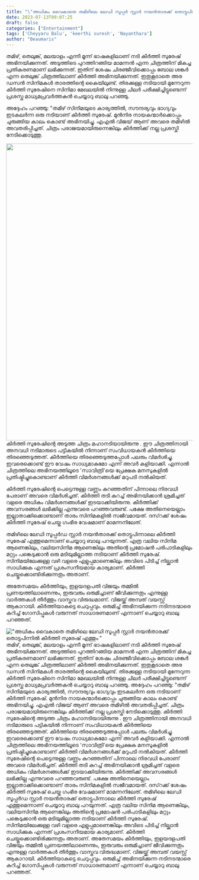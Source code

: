 ```yaml
---
title: "\"അധികം വൈകാതെ തമിഴിലെ ലേഡി സൂപ്പർ സ്റ്റാർ നയൻതാരക്ക് തൊട്ടുപിന്നിൽ കീർത്തി സുരേഷ് എത്തും \""
date: 2023-07-13T09:07:25
draft: false
categories: ["Entertainment"]
tags: ['Cheyyaru Balu', 'keerthi suresh', 'Nayanthara']
author: "Beaumaris"
---
```


തമിഴ്, തെലുങ്ക്, മലയാളം എന്നീ മൂന്ന് ഭാഷകളിലാണ് നടി കീർത്തി സുരേഷ് അഭിനയിക്കുന്നത്. അടുത്തിടെ പുറത്തിറങ്ങിയ മാമന്നൻ എന്ന ചിത്രത്തിന് മികച്ച പ്രതികരണമാണ് ലഭിക്കുന്നത്. ഇതിന് ശേഷം ചിരഞ്ജീവിക്കൊപ്പം ബോല ശങ്കർ എന്ന തെലുങ്ക് ചിത്രത്തിലാണ് കീർത്തി അഭിനയിക്കുന്നത്. ഇതുകൂടാതെ അര ഡസൻ സിനിമകൾ താരത്തിന്റെ കൈയിലുണ്ട്. തിരക്കുള്ള നടിയായി മുന്നേറുന്ന കീർത്തി സുരേഷിനെ സിനിമാ മേഖലയിൽ നിന്നുള്ള ചിലർ പരീക്ഷിച്ചിട്ടുണ്ടെന്ന് പ്രശസ്ത മാധ്യമപ്രവർത്തകൻ ചെയ്യാറു ബാലു പറഞ്ഞു.

അദ്ദേഹം പറഞ്ഞു: "തമിഴ് സിനിമയുടെ കാര്യത്തിൽ, സൗന്ദര്യവും ഭാഗ്യവും ഇടകലർന്ന ഒരു നടിയാണ് കീർത്തി സുരേഷ്. മുൻനിര നായകന്മാർക്കൊപ്പം ചുരുങ്ങിയ കാലം കൊണ്ട് അഭിനയിച്ചു. എഎൽ വിജയ് ആണ് അവരെ തമിഴിൽ അവതരിപ്പിച്ചത്. ചിത്രം പരാജയമായിരുന്നെങ്കിലും കീർത്തിക്ക് നല്ല പ്രശസ്തി നേടിക്കൊടുത്തു.

<a href="https://cdn.boolokam.com/articles/2023/07/wfgggggggg.jpeg"><img class="size-large wp-image-402921 aligncenter" src="https://cdn.boolokam.com/articles/2023/07/wfgggggggg-1024x1024.jpeg" alt="" width="800" height="800" /></a>കീർത്തി സുരേഷിന്റെ അടുത്ത ചിത്രം മഹാനടിയായിരുന്നു . ഈ ചിത്രത്തിനായി അനവധി നടിമാരുടെ പട്ടികയിൽ നിന്നാണ് സംവിധായകൻ കീർത്തിയെ തിരഞ്ഞെടുത്തത്. കീർത്തിയെ തിരഞ്ഞെടുത്തപ്പോൾ പലരും വിമർശിച്ചു. ഇവരെക്കൊണ്ട് ഈ വേഷം സാധ്യമാകുമോ എന്ന് അവർ കളിയാക്കി. എന്നാൽ ചിത്രത്തിലെ അഭിനയത്തിലൂടെ 'സാവിത്രി'യെ പ്രേക്ഷക മനസുകളിൽ പ്രതിഷ്ഠിച്ചുകൊണ്ടാണ് കീർത്തി വിമർശനങ്ങൾക്ക് മറുപടി നൽകിയത്.

കീർത്തി സുരേഷിന്റെ പെട്ടെന്നുള്ള വണ്ണം കുറഞ്ഞതിന് പിന്നാലെ നിരവധി പേരാണ് അവരെ വിമർശിച്ചത്. കീർത്തി തടി കുറച്ച് അഭിനയിക്കാൻ ശ്രമിച്ചത് വളരെ അധികം വിമർശനങ്ങൾക്ക് ഇടയാക്കിയിരുന്നു. കീർത്തിക്ക് അവസരങ്ങൾ ലഭിക്കില്ല എന്നുവരെ പറഞ്ഞവരുണ്ട്. പക്ഷേ അതിനെയെല്ലാം ഇല്ലാതാക്കിക്കൊണ്ടാണ് താരം സിനിമകളിൽ സജീവമായത്. ദസ്‌റക്ക് ശേഷം കീർത്തി സുരേഷ് ചെയ്ത ഗംഭീര വേഷമാണ് മാമന്നനിലേത്.

തമിഴിലെ ലേഡി സൂപ്പർഡ സ്റ്റാർ നയൻതാരക്ക് തൊട്ടുപിന്നാലെ കീർത്തി സുരേഷ് എത്തുമെന്നാണ് ചെയ്യാറു ബാലു പറയുന്നത്. എത്ര വലിയ സിനിമ ആണെങ്കിലും, വലിയസിനിമ ആണെങ്കിലും അതിന്റെ പ്രമോഷൻ പരിപാടികളിലും മറ്റും പങ്കെടുക്കാൻ ഒരു മടിയുമില്ലാത്ത നടിയാണ് കീർത്തി സുരേഷ്. സിനിമയിലേക്കുള്ള വഴി വളരെ എളുപ്പമാണെങ്കിലും അവിടെ പിടിച്ച് നില്ക്കാൻ സാധിക്കുക എന്നത് പ്രശംസനീയമായ കാര്യമാണ്. കീർത്തി ചെയ്തുക്കൊണ്ടിരിക്കുന്നതും അതാണ്.

അതേസമയം കീർത്തിയും, ഇളയദളപതി വിജയും തമ്മിൽ പ്രണയത്തിലാണെന്നും, ഇരുവരും ഒരുമിച്ചാണ് ജീവിക്കുന്നതും എന്നുള്ള വാർത്തകൾ തീർത്തും വാസ്തവ വിരുദ്ധമാണ്. വിജയ്ക്ക് അമ്പത് വയസ്സ് ആകാറായി. കീർത്തിയാകട്ടെ ചെറുപ്പവും. ഒരുമിച്ച് അഭിനയിക്കുന്ന നടിനടന്മാരെ കുറിച്ച് ഗോസിപ്പുകൾ വരുന്നത് സാധാരണമാണ് എന്നാണ് ചെയ്യാറു ബാലു പറഞ്ഞത്.


!["അധികം വൈകാതെ തമിഴിലെ ലേഡി സൂപ്പർ സ്റ്റാർ നയൻതാരക്ക് തൊട്ടുപിന്നിൽ കീർത്തി സുരേഷ് എത്തും "](https://cdn.boolokam.com/articles/2023/07/wfgggggggg-1024x1024.jpeg)തമിഴ്, തെലുങ്ക്, മലയാളം എന്നീ മൂന്ന് ഭാഷകളിലാണ് നടി കീർത്തി സുരേഷ് അഭിനയിക്കുന്നത്. അടുത്തിടെ പുറത്തിറങ്ങിയ മാമന്നൻ എന്ന ചിത്രത്തിന് മികച്ച പ്രതികരണമാണ് ലഭിക്കുന്നത്. ഇതിന് ശേഷം ചിരഞ്ജീവിക്കൊപ്പം ബോല ശങ്കർ എന്ന തെലുങ്ക് ചിത്രത്തിലാണ് കീർത്തി അഭിനയിക്കുന്നത്. ഇതുകൂടാതെ അര ഡസൻ സിനിമകൾ താരത്തിന്റെ കൈയിലുണ്ട്. തിരക്കുള്ള നടിയായി മുന്നേറുന്ന കീർത്തി സുരേഷിനെ സിനിമാ മേഖലയിൽ നിന്നുള്ള ചിലർ പരീക്ഷിച്ചിട്ടുണ്ടെന്ന് പ്രശസ്ത മാധ്യമപ്രവർത്തകൻ ചെയ്യാറു ബാലു പറഞ്ഞു. അദ്ദേഹം പറഞ്ഞു: "തമിഴ് സിനിമയുടെ കാര്യത്തിൽ, സൗന്ദര്യവും ഭാഗ്യവും ഇടകലർന്ന ഒരു നടിയാണ് കീർത്തി സുരേഷ്. മുൻനിര നായകന്മാർക്കൊപ്പം ചുരുങ്ങിയ കാലം കൊണ്ട് അഭിനയിച്ചു. എഎൽ വിജയ് ആണ് അവരെ തമിഴിൽ അവതരിപ്പിച്ചത്. ചിത്രം പരാജയമായിരുന്നെങ്കിലും കീർത്തിക്ക് നല്ല പ്രശസ്തി നേടിക്കൊടുത്തു. [](https://cdn.boolokam.com/articles/2023/07/wfgggggggg.jpeg)കീർത്തി സുരേഷിന്റെ അടുത്ത ചിത്രം മഹാനടിയായിരുന്നു . ഈ ചിത്രത്തിനായി അനവധി നടിമാരുടെ പട്ടികയിൽ നിന്നാണ് സംവിധായകൻ കീർത്തിയെ തിരഞ്ഞെടുത്തത്. കീർത്തിയെ തിരഞ്ഞെടുത്തപ്പോൾ പലരും വിമർശിച്ചു. ഇവരെക്കൊണ്ട് ഈ വേഷം സാധ്യമാകുമോ എന്ന് അവർ കളിയാക്കി. എന്നാൽ ചിത്രത്തിലെ അഭിനയത്തിലൂടെ 'സാവിത്രി'യെ പ്രേക്ഷക മനസുകളിൽ പ്രതിഷ്ഠിച്ചുകൊണ്ടാണ് കീർത്തി വിമർശനങ്ങൾക്ക് മറുപടി നൽകിയത്. കീർത്തി സുരേഷിന്റെ പെട്ടെന്നുള്ള വണ്ണം കുറഞ്ഞതിന് പിന്നാലെ നിരവധി പേരാണ് അവരെ വിമർശിച്ചത്. കീർത്തി തടി കുറച്ച് അഭിനയിക്കാൻ ശ്രമിച്ചത് വളരെ അധികം വിമർശനങ്ങൾക്ക് ഇടയാക്കിയിരുന്നു. കീർത്തിക്ക് അവസരങ്ങൾ ലഭിക്കില്ല എന്നുവരെ പറഞ്ഞവരുണ്ട്. പക്ഷേ അതിനെയെല്ലാം ഇല്ലാതാക്കിക്കൊണ്ടാണ് താരം സിനിമകളിൽ സജീവമായത്. ദസ്‌റക്ക് ശേഷം കീർത്തി സുരേഷ് ചെയ്ത ഗംഭീര വേഷമാണ് മാമന്നനിലേത്. തമിഴിലെ ലേഡി സൂപ്പർഡ സ്റ്റാർ നയൻതാരക്ക് തൊട്ടുപിന്നാലെ കീർത്തി സുരേഷ് എത്തുമെന്നാണ് ചെയ്യാറു ബാലു പറയുന്നത്. എത്ര വലിയ സിനിമ ആണെങ്കിലും, വലിയസിനിമ ആണെങ്കിലും അതിന്റെ പ്രമോഷൻ പരിപാടികളിലും മറ്റും പങ്കെടുക്കാൻ ഒരു മടിയുമില്ലാത്ത നടിയാണ് കീർത്തി സുരേഷ്. സിനിമയിലേക്കുള്ള വഴി വളരെ എളുപ്പമാണെങ്കിലും അവിടെ പിടിച്ച് നില്ക്കാൻ സാധിക്കുക എന്നത് പ്രശംസനീയമായ കാര്യമാണ്. കീർത്തി ചെയ്തുക്കൊണ്ടിരിക്കുന്നതും അതാണ്. അതേസമയം കീർത്തിയും, ഇളയദളപതി വിജയും തമ്മിൽ പ്രണയത്തിലാണെന്നും, ഇരുവരും ഒരുമിച്ചാണ് ജീവിക്കുന്നതും എന്നുള്ള വാർത്തകൾ തീർത്തും വാസ്തവ വിരുദ്ധമാണ്. വിജയ്ക്ക് അമ്പത് വയസ്സ് ആകാറായി. കീർത്തിയാകട്ടെ ചെറുപ്പവും. ഒരുമിച്ച് അഭിനയിക്കുന്ന നടിനടന്മാരെ കുറിച്ച് ഗോസിപ്പുകൾ വരുന്നത് സാധാരണമാണ് എന്നാണ് ചെയ്യാറു ബാലു പറഞ്ഞത്.
